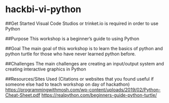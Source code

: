 # hackbi-vi-python

##Get Started 
Visual Code Studios or trinket.io  is required in order to use Python

##Purpose
This workshop is a beginner’s guide to using Python 

##Goal
The main goal of this workshop is to learn the basics of python and python turtle for those who have never learned python before.

##Challenges
The main challenges are creating an input/output system and creating interactive graphics in Python

##Resources/Sites Used (Citations or websites that you found useful if someone else had to teach workshop on day of hackathon) 
https://programmingwithmosh.com/wp-content/uploads/2019/02/Python-Cheat-Sheet.pdf 
https://realpython.com/beginners-guide-python-turtle/ 
